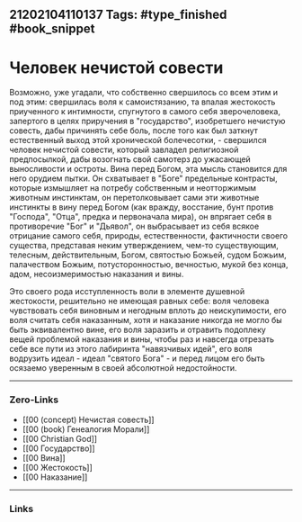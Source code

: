21202104110137
Tags: #type_finished #book_snippet  
---
# Человек нечистой совести

Возможно, уже угадали, что собственно свершилось со всем этим и под этим: свершилась воля к самоистязанию, та впалая жестокость приученного к интимности, спугнутого в самого себя зверочеловека, запертого в целях приручения в "государство", изобретшего нечистую совесть, дабы причинять себе боль, после того как был заткнут естественный выход этой хронической болечесотки, - свершился человек нечистой совести, который завладел религиозной предпосылкой, дабы возогнать свой самотерз до ужасающей выносливости и остроты. Вина перед Богом, эта мысль становится для него орудием пытки. Он схватывает в "Боге" предельные контрасты, которые измышляет на потребу собственным и неотторжимым животным инстинктам, он перетолковывает сами эти животные инстинкты в вину перед Богом (как вражду, восстание, бунт против "Господа", "Отца", предка и первоначала мира), он впрягает себя в противоречие "Бог" и "Дьявол", он выбрасывает из себя всякое отрицание самого себя, природы, естественности, фактичности своего существа, представая неким утверждением, чем-то существующим, телесным, действительным, Богом, святостью Божьей, судом Божьим, палачеством Божьим, потусторонностью, вечностью, мукой без конца, адом, несоизмеримостью наказания и вины. 

Это своего рода исступленность воли в элементе душевной жестокости, решительно не имеющая равных себе: воля человека чувствовать себя виновным и негодным вплоть до неискупимости, его воля считать себя наказанным, хотя и наказание никогда не могло бы быть эквивалентно вине, его воля заразить и отравить подоплеку вещей проблемой наказания и вины, чтобы раз и навсегда отрезать себе все пути из этого лабиринта "навязчивых идей", его воля водрузить идеал - идеал "святого Бога" - и перед лицом его быть осязаемо уверенным в своей абсолютной недостойности. 

---
### Zero-Links
- [[00 (concept) Нечистая совесть]]
- [[00 (book) Генеалогия Морали]]
- [[00 Christian God]]
- [[00 Государство]]
- [[00 Вина]]
- [[00 Жестокость]]
- [[00 Наказание]]
---
### Links